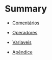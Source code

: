 # Summary

- [Comentários](./1-comentarios.md)
- [Operadores](./2-operadores.md)
- [Variaveis](./3-00-variaveis.md)




- [Apêndice](./x-00-apendice.md)